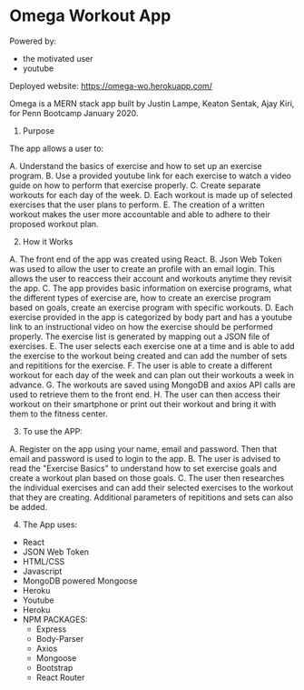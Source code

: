 # Omega Workout App

Powered by: 
- the motivated user 
- youtube

Deployed website:
https://omega-wo.herokuapp.com/

Omega is a MERN stack app built by 
Justin Lampe, Keaton Sentak, Ajay Kiri, for Penn Bootcamp January 2020. 

1. Purpose

The app allows a user to:

A. Understand the basics of exercise and how to set up an exercise program. 
B. Use a provided youtube link for each exercise to watch a video guide on how to perform that exercise properly. 
C. Create separate workouts for each day of the week. 
D. Each workout is made up of selected exercises that the user plans to perform. 
E. The creation of a written workout makes the user more accountable and able to adhere to their proposed workout plan. 

2. How it Works 

A. The front end of the app was created using React. 
B. Json Web Token was used to allow the user to create an profile with an email login. This allows the user to reaccess their account and workouts anytime they revisit the app. 
C. The app provides basic information on exercise programs, what the different types of exercise are, how to create an exercise program based on goals, create an exercise program with specific workouts. 
D. Each exercise provided in the app is categorized by body part and has a youtube link to an instructional video on how the exercise should be performed properly. The exercise list is generated by mapping out a JSON file of exercises.
E. The user selects each exercise one at a time and is able to add the exercise to the workout being created and can add the number of sets and repititions for the exercise.
F. The user is able to create a different workout for each day of the week and can plan out their workouts a week in advance. 
G. The workouts are saved using MongoDB and axios API calls are used to retrieve them to the front end. 
H. The user can then access their workout on their smartphone or print out their workout and bring it with them to the fitness center. 

3. To use the APP: 

A. Register on the app using your name, email and password. Then that email and password is used to login to the app. 
B. The user is advised to read the "Exercise Basics" to understand how to set exercise goals and create a workout plan based on those goals. 
C. The user then researches the individual exercises and can add their selected exercises to the workout that they are creating. Additional parameters of repititions and sets can also be added.  

4. The App uses: 
- React
- JSON Web Token
- HTML/CSS
- Javascript
- MongoDB powered Mongoose
- Heroku 
- Youtube 
- Heroku 
- NPM PACKAGES:
    - Express 
    - Body-Parser  
    - Axios 
    - Mongoose
    - Bootstrap
    - React Router